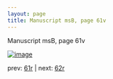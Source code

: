 ```yaml
---
layout: page
title: Manuscript msB, page 61v
---
```


Manuscript msB, page 61v

[![image](http://www.homermultitext.org/iipsrv?OBJ=IIP,1.0&FIF=/project/homer/pyramidal/deepzoom/hmt/vbbifolio/v1/vb_61v_62r.tif&WID=100&CVT=JPEG)](http://www.homermultitext.org/ict2/?urn=urn:cite2:hmt:vbbifolio.v1:vb_61v_62r)

prev:  [61r](../61r) | next:  [62r](../62r)

